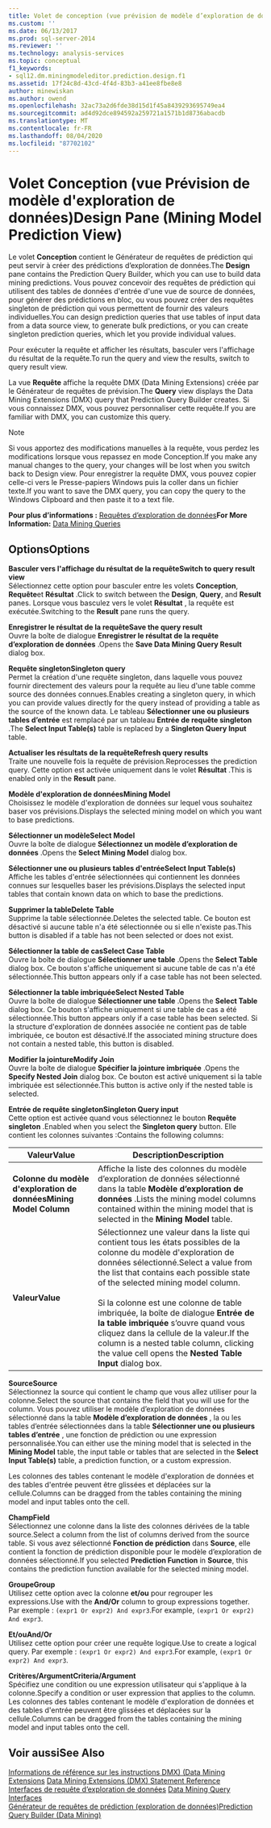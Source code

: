 ```yaml
---
title: Volet de conception (vue prévision de modèle d’exploration de données) | Microsoft Docs
ms.custom: ''
ms.date: 06/13/2017
ms.prod: sql-server-2014
ms.reviewer: ''
ms.technology: analysis-services
ms.topic: conceptual
f1_keywords:
- sql12.dm.miningmodeleditor.prediction.design.f1
ms.assetid: 17f24c8d-43cd-4f4d-83b3-a41ee8fbe8e8
author: minewiskan
ms.author: owend
ms.openlocfilehash: 32ac73a2d6fde38d15d1f45a8439293695749ea4
ms.sourcegitcommit: ad4d92dce894592a259721a1571b1d8736abacdb
ms.translationtype: MT
ms.contentlocale: fr-FR
ms.lasthandoff: 08/04/2020
ms.locfileid: "87702102"
---
```

# <a name="design-pane-mining-model-prediction-view"></a><span data-ttu-id="bc479-102">Volet Conception (vue Prévision de modèle d'exploration de données)</span><span class="sxs-lookup"><span data-stu-id="bc479-102">Design Pane (Mining Model Prediction View)</span></span>
  <span data-ttu-id="bc479-103">Le volet **Conception** contient le Générateur de requêtes de prédiction qui peut servir à créer des prédictions d’exploration de données.</span><span class="sxs-lookup"><span data-stu-id="bc479-103">The **Design** pane contains the Prediction Query Builder, which you can use to build data mining predictions.</span></span> <span data-ttu-id="bc479-104">Vous pouvez concevoir des requêtes de prédiction qui utilisent des tables de données d'entrée d'une vue de source de données, pour générer des prédictions en bloc, ou vous pouvez créer des requêtes singleton de prédiction qui vous permettent de fournir des valeurs individuelles.</span><span class="sxs-lookup"><span data-stu-id="bc479-104">You can design prediction queries that use tables of input data from a data source view, to generate bulk predictions, or you can create singleton prediction queries, which let you provide individual values.</span></span>  
  
 <span data-ttu-id="bc479-105">Pour exécuter la requête et afficher les résultats, basculer vers l'affichage du résultat de la requête.</span><span class="sxs-lookup"><span data-stu-id="bc479-105">To run the query and view the results, switch to query result view.</span></span>  
  
 <span data-ttu-id="bc479-106">La vue **Requête** affiche la requête DMX (Data Mining Extensions) créée par le Générateur de requêtes de prévision.</span><span class="sxs-lookup"><span data-stu-id="bc479-106">The **Query** view displays the Data Mining Extensions (DMX) query that Prediction Query Builder creates.</span></span> <span data-ttu-id="bc479-107">Si vous connaissez DMX, vous pouvez personnaliser cette requête.</span><span class="sxs-lookup"><span data-stu-id="bc479-107">If you are familiar with DMX, you can customize this query.</span></span>  
  
> [!NOTE]  
>  <span data-ttu-id="bc479-108">Si vous apportez des modifications manuelles à la requête, vous perdez les modifications lorsque vous repassez en mode Conception.</span><span class="sxs-lookup"><span data-stu-id="bc479-108">If you make any manual changes to the query, your changes will be lost when you switch back to Design view.</span></span> <span data-ttu-id="bc479-109">Pour enregistrer la requête DMX, vous pouvez copier celle-ci vers le Presse-papiers Windows puis la coller dans un fichier texte.</span><span class="sxs-lookup"><span data-stu-id="bc479-109">If you want to save the DMX query, you can copy the query to the Windows Clipboard and then paste it to a text file.</span></span>  
  
 <span data-ttu-id="bc479-110">**Pour plus d’informations :** [Requêtes d’exploration de données](data-mining/data-mining-queries.md)</span><span class="sxs-lookup"><span data-stu-id="bc479-110">**For More Information:** [Data Mining Queries](data-mining/data-mining-queries.md)</span></span>  
  
## <a name="options"></a><span data-ttu-id="bc479-111">Options</span><span class="sxs-lookup"><span data-stu-id="bc479-111">Options</span></span>  
 <span data-ttu-id="bc479-112">**Basculer vers l'affichage du résultat de la requête**</span><span class="sxs-lookup"><span data-stu-id="bc479-112">**Switch to query result view**</span></span>  
 <span data-ttu-id="bc479-113">Sélectionnez cette option pour basculer entre les volets **Conception**, **Requête**et **Résultat** .</span><span class="sxs-lookup"><span data-stu-id="bc479-113">Click to switch between the **Design**, **Query**, and **Result** panes.</span></span> <span data-ttu-id="bc479-114">Lorsque vous basculez vers le volet **Résultat** , la requête est exécutée.</span><span class="sxs-lookup"><span data-stu-id="bc479-114">Switching to the **Result** pane runs the query.</span></span>  
  
 <span data-ttu-id="bc479-115">**Enregistrer le résultat de la requête**</span><span class="sxs-lookup"><span data-stu-id="bc479-115">**Save the query result**</span></span>  
 <span data-ttu-id="bc479-116">Ouvre la boîte de dialogue **Enregistrer le résultat de la requête d’exploration de données** .</span><span class="sxs-lookup"><span data-stu-id="bc479-116">Opens the **Save Data Mining Query Result** dialog box.</span></span>  
  
 <span data-ttu-id="bc479-117">**Requête singleton**</span><span class="sxs-lookup"><span data-stu-id="bc479-117">**Singleton query**</span></span>  
 <span data-ttu-id="bc479-118">Permet la création d'une requête singleton, dans laquelle vous pouvez fournir directement des valeurs pour la requête au lieu d'une table comme source des données connues.</span><span class="sxs-lookup"><span data-stu-id="bc479-118">Enables creating a singleton query, in which you can provide values directly for the query instead of providing a table as the source of the known data.</span></span> <span data-ttu-id="bc479-119">Le tableau **Sélectionner une ou plusieurs tables d’entrée** est remplacé par un tableau **Entrée de requête singleton** .</span><span class="sxs-lookup"><span data-stu-id="bc479-119">The **Select Input Table(s)** table is replaced by a **Singleton Query Input** table.</span></span>  
  
 <span data-ttu-id="bc479-120">**Actualiser les résultats de la requête**</span><span class="sxs-lookup"><span data-stu-id="bc479-120">**Refresh query results**</span></span>  
 <span data-ttu-id="bc479-121">Traite une nouvelle fois la requête de prévision.</span><span class="sxs-lookup"><span data-stu-id="bc479-121">Reprocesses the prediction query.</span></span> <span data-ttu-id="bc479-122">Cette option est activée uniquement dans le volet **Résultat** .</span><span class="sxs-lookup"><span data-stu-id="bc479-122">This is enabled only in the **Result** pane.</span></span>  
  
 <span data-ttu-id="bc479-123">**Modèle d'exploration de données**</span><span class="sxs-lookup"><span data-stu-id="bc479-123">**Mining Model**</span></span>  
 <span data-ttu-id="bc479-124">Choisissez le modèle d'exploration de données sur lequel vous souhaitez baser vos prévisions.</span><span class="sxs-lookup"><span data-stu-id="bc479-124">Displays the selected mining model on which you want to base predictions.</span></span>  
  
 <span data-ttu-id="bc479-125">**Sélectionner un modèle**</span><span class="sxs-lookup"><span data-stu-id="bc479-125">**Select Model**</span></span>  
 <span data-ttu-id="bc479-126">Ouvre la boîte de dialogue **Sélectionnez un modèle d’exploration de données** .</span><span class="sxs-lookup"><span data-stu-id="bc479-126">Opens the **Select Mining Model** dialog box.</span></span>  
  
 <span data-ttu-id="bc479-127">**Sélectionner une ou plusieurs tables d'entrée**</span><span class="sxs-lookup"><span data-stu-id="bc479-127">**Select Input Table(s)**</span></span>  
 <span data-ttu-id="bc479-128">Affiche les tables d'entrée sélectionnées qui contiennent les données connues sur lesquelles baser les prévisions.</span><span class="sxs-lookup"><span data-stu-id="bc479-128">Displays the selected input tables that contain known data on which to base the predictions.</span></span>  
  
 <span data-ttu-id="bc479-129">**Supprimer la table**</span><span class="sxs-lookup"><span data-stu-id="bc479-129">**Delete Table**</span></span>  
 <span data-ttu-id="bc479-130">Supprime la table sélectionnée.</span><span class="sxs-lookup"><span data-stu-id="bc479-130">Deletes the selected table.</span></span> <span data-ttu-id="bc479-131">Ce bouton est désactivé si aucune table n'a été sélectionnée ou si elle n'existe pas.</span><span class="sxs-lookup"><span data-stu-id="bc479-131">This button is disabled if a table has not been selected or does not exist.</span></span>  
  
 <span data-ttu-id="bc479-132">**Sélectionner la table de cas**</span><span class="sxs-lookup"><span data-stu-id="bc479-132">**Select Case Table**</span></span>  
 <span data-ttu-id="bc479-133">Ouvre la boîte de dialogue **Sélectionner une table** .</span><span class="sxs-lookup"><span data-stu-id="bc479-133">Opens the **Select Table** dialog box.</span></span> <span data-ttu-id="bc479-134">Ce bouton s'affiche uniquement si aucune table de cas n'a été sélectionnée.</span><span class="sxs-lookup"><span data-stu-id="bc479-134">This button appears only if a case table has not been selected.</span></span>  
  
 <span data-ttu-id="bc479-135">**Sélectionner la table imbriquée**</span><span class="sxs-lookup"><span data-stu-id="bc479-135">**Select Nested Table**</span></span>  
 <span data-ttu-id="bc479-136">Ouvre la boîte de dialogue **Sélectionner une table** .</span><span class="sxs-lookup"><span data-stu-id="bc479-136">Opens the **Select Table** dialog box.</span></span> <span data-ttu-id="bc479-137">Ce bouton s'affiche uniquement si une table de cas a été sélectionnée.</span><span class="sxs-lookup"><span data-stu-id="bc479-137">This button appears only if a case table has been selected.</span></span> <span data-ttu-id="bc479-138">Si la structure d'exploration de données associée ne contient pas de table imbriquée, ce bouton est désactivé.</span><span class="sxs-lookup"><span data-stu-id="bc479-138">If the associated mining structure does not contain a nested table, this button is disabled.</span></span>  
  
 <span data-ttu-id="bc479-139">**Modifier la jointure**</span><span class="sxs-lookup"><span data-stu-id="bc479-139">**Modify Join**</span></span>  
 <span data-ttu-id="bc479-140">Ouvre la boîte de dialogue **Spécifier la jointure imbriquée** .</span><span class="sxs-lookup"><span data-stu-id="bc479-140">Opens the **Specify Nested Join** dialog box.</span></span> <span data-ttu-id="bc479-141">Ce bouton est activé uniquement si la table imbriquée est sélectionnée.</span><span class="sxs-lookup"><span data-stu-id="bc479-141">This button is active only if the nested table is selected.</span></span>  
  
 <span data-ttu-id="bc479-142">**Entrée de requête singleton**</span><span class="sxs-lookup"><span data-stu-id="bc479-142">**Singleton Query input**</span></span>  
 <span data-ttu-id="bc479-143">Cette option est activée quand vous sélectionnez le bouton **Requête singleton** .</span><span class="sxs-lookup"><span data-stu-id="bc479-143">Enabled when you select the **Singleton query** button.</span></span> <span data-ttu-id="bc479-144">Elle contient les colonnes suivantes :</span><span class="sxs-lookup"><span data-stu-id="bc479-144">Contains the following columns:</span></span>  
  
|<span data-ttu-id="bc479-145">Valeur</span><span class="sxs-lookup"><span data-stu-id="bc479-145">Value</span></span>|<span data-ttu-id="bc479-146">Description</span><span class="sxs-lookup"><span data-stu-id="bc479-146">Description</span></span>|  
|-----------|-----------------|  
|<span data-ttu-id="bc479-147">**Colonne du modèle d'exploration de données**</span><span class="sxs-lookup"><span data-stu-id="bc479-147">**Mining Model Column**</span></span>|<span data-ttu-id="bc479-148">Affiche la liste des colonnes du modèle d’exploration de données sélectionné dans la table **Modèle d’exploration de données** .</span><span class="sxs-lookup"><span data-stu-id="bc479-148">Lists the mining model columns contained within the mining model that is selected in the **Mining Model** table.</span></span>|  
|<span data-ttu-id="bc479-149">**Valeur**</span><span class="sxs-lookup"><span data-stu-id="bc479-149">**Value**</span></span>|<span data-ttu-id="bc479-150">Sélectionnez une valeur dans la liste qui contient tous les états possibles de la colonne du modèle d'exploration de données sélectionné.</span><span class="sxs-lookup"><span data-stu-id="bc479-150">Select a value from the list that contains each possible state of the selected mining model column.</span></span><br /><br /> <span data-ttu-id="bc479-151">Si la colonne est une colonne de table imbriquée, la boîte de dialogue **Entrée de la table imbriquée** s’ouvre quand vous cliquez dans la cellule de la valeur.</span><span class="sxs-lookup"><span data-stu-id="bc479-151">If the column is a nested table column, clicking the value cell opens the **Nested Table Input** dialog box.</span></span>|  
  
 <span data-ttu-id="bc479-152">**Source**</span><span class="sxs-lookup"><span data-stu-id="bc479-152">**Source**</span></span>  
 <span data-ttu-id="bc479-153">Sélectionnez la source qui contient le champ que vous allez utiliser pour la colonne.</span><span class="sxs-lookup"><span data-stu-id="bc479-153">Select the source that contains the field that you will use for the column.</span></span> <span data-ttu-id="bc479-154">Vous pouvez utiliser le modèle d’exploration de données sélectionné dans la table **Modèle d’exploration de données** , la ou les tables d’entrée sélectionnées dans la table **Sélectionner une ou plusieurs tables d’entrée** , une fonction de prédiction ou une expression personnalisée.</span><span class="sxs-lookup"><span data-stu-id="bc479-154">You can either use the mining model that is selected in the **Mining Model** table, the input table or tables that are selected in the **Select Input Table(s)** table, a prediction function, or a custom expression.</span></span>  
  
 <span data-ttu-id="bc479-155">Les colonnes des tables contenant le modèle d'exploration de données et des tables d'entrée peuvent être glissées et déplacées sur la cellule.</span><span class="sxs-lookup"><span data-stu-id="bc479-155">Columns can be dragged from the tables containing the mining model and input tables onto the cell.</span></span>  
  
 <span data-ttu-id="bc479-156">**Champ**</span><span class="sxs-lookup"><span data-stu-id="bc479-156">**Field**</span></span>  
 <span data-ttu-id="bc479-157">Sélectionnez une colonne dans la liste des colonnes dérivées de la table source.</span><span class="sxs-lookup"><span data-stu-id="bc479-157">Select a column from the list of columns derived from the source table.</span></span> <span data-ttu-id="bc479-158">Si vous avez sélectionné **Fonction de prédiction** dans **Source**, elle contient la fonction de prédiction disponible pour le modèle d’exploration de données sélectionné.</span><span class="sxs-lookup"><span data-stu-id="bc479-158">If you selected **Prediction Function** in **Source**, this contains the prediction function available for the selected mining model.</span></span>  
  
 <span data-ttu-id="bc479-159">**Groupe**</span><span class="sxs-lookup"><span data-stu-id="bc479-159">**Group**</span></span>  
 <span data-ttu-id="bc479-160">Utilisez cette option avec la colonne **et/ou** pour regrouper les expressions.</span><span class="sxs-lookup"><span data-stu-id="bc479-160">Use with the **And/Or** column to group expressions together.</span></span> <span data-ttu-id="bc479-161">Par exemple : `(expr1 Or expr2) And expr3`.</span><span class="sxs-lookup"><span data-stu-id="bc479-161">For example, `(expr1 Or expr2) And expr3`.</span></span>  
  
 <span data-ttu-id="bc479-162">**Et/ou**</span><span class="sxs-lookup"><span data-stu-id="bc479-162">**And/Or**</span></span>  
 <span data-ttu-id="bc479-163">Utilisez cette option pour créer une requête logique.</span><span class="sxs-lookup"><span data-stu-id="bc479-163">Use to create a logical query.</span></span> <span data-ttu-id="bc479-164">Par exemple : `(expr1 Or expr2) And expr3`.</span><span class="sxs-lookup"><span data-stu-id="bc479-164">For example, `(expr1 Or expr2) And expr3`.</span></span>  
  
 <span data-ttu-id="bc479-165">**Critères/Argument**</span><span class="sxs-lookup"><span data-stu-id="bc479-165">**Criteria/Argument**</span></span>  
 <span data-ttu-id="bc479-166">Spécifiez une condition ou une expression utilisateur qui s'applique à la colonne.</span><span class="sxs-lookup"><span data-stu-id="bc479-166">Specify a condition or user expression that applies to the column.</span></span> <span data-ttu-id="bc479-167">Les colonnes des tables contenant le modèle d'exploration de données et des tables d'entrée peuvent être glissées et déplacées sur la cellule.</span><span class="sxs-lookup"><span data-stu-id="bc479-167">Columns can be dragged from the tables containing the mining model and input tables onto the cell.</span></span>  
  
## <a name="see-also"></a><span data-ttu-id="bc479-168">Voir aussi</span><span class="sxs-lookup"><span data-stu-id="bc479-168">See Also</span></span>  
 <span data-ttu-id="bc479-169">[Informations de référence sur les instructions DMX&#41; &#40;Data Mining Extensions](/sql/dmx/data-mining-extensions-dmx-statements) </span><span class="sxs-lookup"><span data-stu-id="bc479-169">[Data Mining Extensions &#40;DMX&#41; Statement Reference](/sql/dmx/data-mining-extensions-dmx-statements) </span></span>  
 <span data-ttu-id="bc479-170">[Interfaces de requête d’exploration de données](data-mining/data-mining-query-tools.md) </span><span class="sxs-lookup"><span data-stu-id="bc479-170">[Data Mining Query Interfaces](data-mining/data-mining-query-tools.md) </span></span>  
 [<span data-ttu-id="bc479-171">Générateur de requêtes de prédiction &#40;exploration de données&#41;</span><span class="sxs-lookup"><span data-stu-id="bc479-171">Prediction Query Builder &#40;Data Mining&#41;</span></span>](prediction-query-builder-data-mining.md)  
  
  
